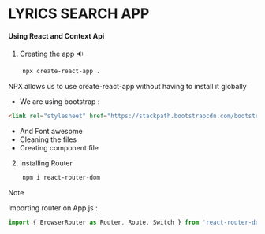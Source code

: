 #  LYRICS SEARCH APP 
#### Using React and Context Api

1. Creating the app 🔉

```bash
    npx create-react-app .
```
NPX allows us to use create-react-app without having to install it globally

* We are using bootstrap :
```html
<link rel="stylesheet" href="https://stackpath.bootstrapcdn.com/bootstrap/4.4.1/css/bootstrap.min.css" integrity="sha384-Vkoo8x4CGsO3+Hhxv8T/Q5PaXtkKtu6ug5TOeNV6gBiFeWPGFN9MuhOf23Q9Ifjh" crossorigin="anonymous">
```
* And Font awesome
* Cleaning the files
* Creating component file

2. Installing Router

```bash
    npm i react-router-dom
```
> [!NOTE]
> Importing router on App.js :
```javascript
import { BrowserRouter as Router, Route, Switch } from 'react-router-dom'

```
